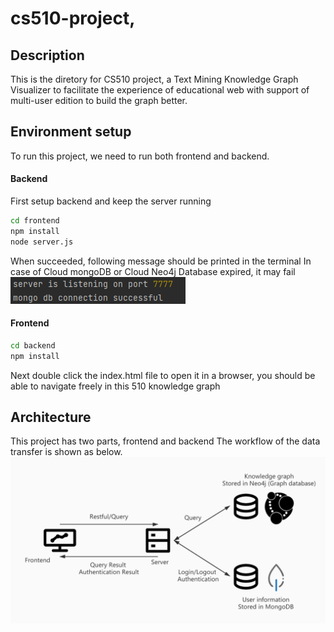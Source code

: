 # cs510-project, 
## Description
This is the diretory for CS510 project, a Text Mining Knowledge Graph Visualizer to 
facilitate the experience of educational web with support of multi-user edition to build the graph better.

## Environment setup
To run this project, we need to run both frontend and backend.

#### Backend
First setup backend and keep the server running
```bash
cd frontend
npm install
node server.js
```
When succeeded, following message should be printed in the terminal
In case of Cloud mongoDB or Cloud Neo4j Database expired, it may fail
![](Server-Succeed.PNG)


#### Frontend
```bash
cd backend
npm install
```
Next double click the index.html file to open it in a browser, you should be
able to navigate freely in this 510 knowledge graph


## Architecture
This project has two parts, frontend and backend
The workflow of the data transfer is shown as below.
![architecture.png](architecture.png)